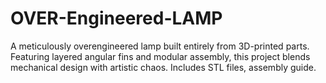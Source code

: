# OVER-Engineered-LAMP
A meticulously overengineered lamp built entirely from 3D-printed parts. Featuring layered angular fins and modular assembly, this project blends mechanical design with artistic chaos. Includes STL files, assembly guide.
